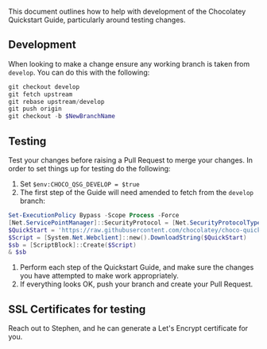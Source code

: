 This document outlines how to help with development of the Chocolatey Quickstart Guide, particularly around testing changes.

## Development

When looking to make a change ensure any working branch is taken from `develop`. You can do this with the following:

```powershell
git checkout develop
git fetch upstream
git rebase upstream/develop
git push origin
git checkout -b $NewBranchName
```

## Testing

Test your changes before raising a Pull Request to merge your changes. In order to set things up for testing do the following:

1. Set `$env:CHOCO_QSG_DEVELOP = $true`
1. The first step of the Guide will need amended to fetch from the `develop` branch:

```powershell
Set-ExecutionPolicy Bypass -Scope Process -Force
[Net.ServicePointManager]::SecurityProtocol = [Net.SecurityProtocolType]::tls12
$QuickStart = 'https://raw.githubusercontent.com/chocolatey/choco-quickstart-scripts/develop/Start-C4bSetup.ps1'
$Script = [System.Net.Webclient]::new().DownloadString($QuickStart)
$sb = [ScriptBlock]::Create($Script)
& $sb
```

1. Perform each step of the Quickstart Guide, and make sure the changes you have attempted to make work appropriately.
1. If everything looks OK, push your branch and create your Pull Request.

## SSL Certificates for testing

Reach out to Stephen, and he can generate a Let's Encrypt certificate for you.
